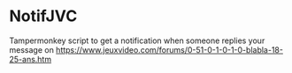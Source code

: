 # NotifJVC
Tampermonkey script to get a notification when someone replies your message on https://www.jeuxvideo.com/forums/0-51-0-1-0-1-0-blabla-18-25-ans.htm
